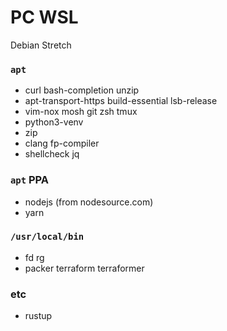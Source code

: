 PC WSL
========
Debian Stretch

### `apt`
- curl bash-completion unzip
- apt-transport-https build-essential lsb-release
- vim-nox mosh git zsh tmux
- python3-venv
- zip
- clang fp-compiler
- shellcheck jq

### `apt` PPA
- nodejs (from nodesource.com)
- yarn

### `/usr/local/bin`
- fd rg
- packer terraform terraformer

### etc
- rustup
